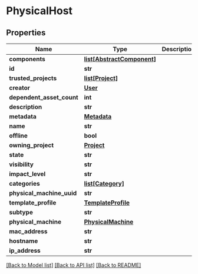 # PhysicalHost

## Properties
Name | Type | Description | Notes
------------ | ------------- | ------------- | -------------
**components** | [**list[AbstractComponent]**](AbstractComponent.md) |  | [optional] 
**id** | **str** |  | [optional] 
**trusted_projects** | [**list[Project]**](Project.md) |  | [optional] 
**creator** | [**User**](User.md) |  | [optional] 
**dependent_asset_count** | **int** |  | [optional] 
**description** | **str** |  | [optional] 
**metadata** | [**Metadata**](Metadata.md) |  | [optional] 
**name** | **str** |  | [optional] 
**offline** | **bool** |  | [optional] 
**owning_project** | [**Project**](Project.md) |  | [optional] 
**state** | **str** |  | [optional] 
**visibility** | **str** |  | [optional] 
**impact_level** | **str** |  | [optional] 
**categories** | [**list[Category]**](Category.md) |  | [optional] 
**physical_machine_uuid** | **str** |  | [optional] 
**template_profile** | [**TemplateProfile**](TemplateProfile.md) |  | [optional] 
**subtype** | **str** |  | 
**physical_machine** | [**PhysicalMachine**](PhysicalMachine.md) |  | [optional] 
**mac_address** | **str** |  | [optional] 
**hostname** | **str** |  | [optional] 
**ip_address** | **str** |  | [optional] 

[[Back to Model list]](../README.md#documentation-for-models) [[Back to API list]](../README.md#documentation-for-api-endpoints) [[Back to README]](../README.md)


